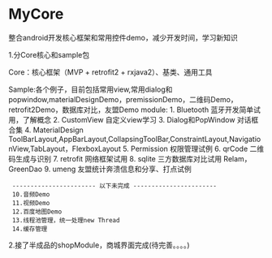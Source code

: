 # MyCore
整合android开发核心框架和常用控件demo，减少开发时间，学习新知识

1.分Core核心和sample包
  
  Core：核心框架（MVP + retrofit2 + rxjava2）、基类、通用工具
  
  Sample:各个例子，目前包括常用view,常用dialog和popwindow,materialDesignDemo，premissionDemo，二维码Demo，retrofit2Demo，数据库对比，友盟Demo
  module:
     1. Bluetooth  蓝牙开发简单试用，了解概念
     2. CustomView 自定义view学习
     3. Dialog和PopWindow     对话框合集
     4. MaterialDesign
        ToolBarLayout,AppBarLayout,CollapsingToolBar,ConstraintLayout,NavigationView,TabLayout，FlexboxLayout
     5. Permission   权限管理试例
     6. qrCode       二维码生成与识别
     7. retrofit     网络框架试用
     8. sqlite       三方数据库对比试用
         Relam，GreenDao
     9. umeng        友盟统计奔溃信息和分享、打点试例

     ----------------------- 以下未完成 -----------------------
     10.音频Demo
     11.视频Demo
     12.百度地图Demo
	 13.线程池管理，统一处理new Thread
	 14.缓存管理
  
2.接了半成品的shopModule，商城界面完成(待完善。。。。)
  

